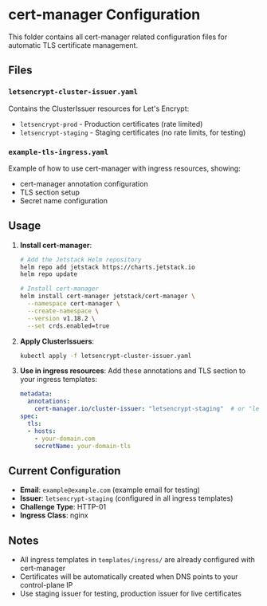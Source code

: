 # cert-manager Configuration

This folder contains all cert-manager related configuration files for automatic TLS certificate management.

## Files

### `letsencrypt-cluster-issuer.yaml`
Contains the ClusterIssuer resources for Let's Encrypt:
- `letsencrypt-prod` - Production certificates (rate limited)
- `letsencrypt-staging` - Staging certificates (no rate limits, for testing)

### `example-tls-ingress.yaml`
Example of how to use cert-manager with ingress resources, showing:
- cert-manager annotation configuration
- TLS section setup
- Secret name configuration

## Usage

1. **Install cert-manager**:
   ```bash
   # Add the Jetstack Helm repository
   helm repo add jetstack https://charts.jetstack.io
   helm repo update
   
   # Install cert-manager
   helm install cert-manager jetstack/cert-manager \
     --namespace cert-manager \
     --create-namespace \
     --version v1.18.2 \
     --set crds.enabled=true
   ```

2. **Apply ClusterIssuers**:
   ```bash
   kubectl apply -f letsencrypt-cluster-issuer.yaml
   ```

3. **Use in ingress resources**:
   Add these annotations and TLS section to your ingress templates:
   ```yaml
   metadata:
     annotations:
       cert-manager.io/cluster-issuer: "letsencrypt-staging"  # or "letsencrypt-prod"
   spec:
     tls:
     - hosts:
       - your-domain.com
       secretName: your-domain-tls
   ```

## Current Configuration

- **Email**: `example@example.com` (example email for testing)
- **Issuer**: `letsencrypt-staging` (configured in all ingress templates)
- **Challenge Type**: HTTP-01
- **Ingress Class**: nginx

## Notes

- All ingress templates in `templates/ingress/` are already configured with cert-manager
- Certificates will be automatically created when DNS points to your control-plane IP
- Use staging issuer for testing, production issuer for live certificates
